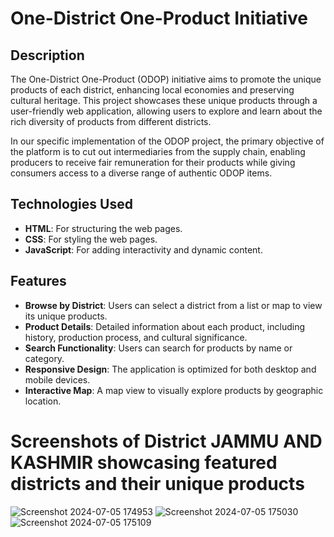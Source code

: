 # One-District One-Product Initiative

## Description
The One-District One-Product (ODOP) initiative aims to promote the unique products of each district, enhancing local economies and preserving cultural heritage. This project showcases these unique products through a user-friendly web application, allowing users to explore and learn about the rich diversity of products from different districts.

In our specific implementation of the ODOP project, the primary objective of the platform is to cut out intermediaries from the supply chain, enabling producers to receive fair remuneration for their products while giving consumers access to a diverse range of authentic ODOP items.

## Technologies Used
- **HTML**: For structuring the web pages.
- **CSS**: For styling the web pages.
- **JavaScript**: For adding interactivity and dynamic content.

## Features
- **Browse by District**: Users can select a district from a list or map to view its unique products.
- **Product Details**: Detailed information about each product, including history, production process, and cultural significance.
- **Search Functionality**: Users can search for products by name or category.
- **Responsive Design**: The application is optimized for both desktop and mobile devices.
- **Interactive Map**: A map view to visually explore products by geographic location.


# Screenshots of District JAMMU AND KASHMIR showcasing featured districts and their unique products

![Screenshot 2024-07-05 174953](https://github.com/Tushargupta12345/One-District-One-Product/assets/123641269/e2e45ae4-c41a-4c7f-a92a-b4f088d80933)
![Screenshot 2024-07-05 175030](https://github.com/Tushargupta12345/One-District-One-Product/assets/123641269/8c3dae94-8593-4aea-af7b-f5da87f0109c)
![Screenshot 2024-07-05 175109](https://github.com/Tushargupta12345/One-District-One-Product/assets/123641269/8943b20c-ad57-4b2e-b629-926f7aa44f38)
